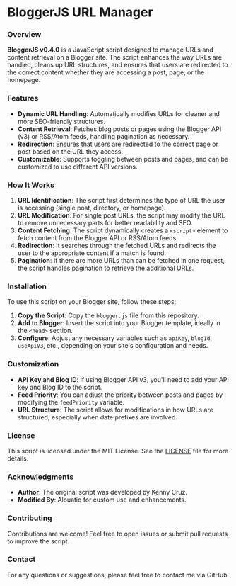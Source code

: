 # BloggerJS URL Manager

### Overview

**BloggerJS v0.4.0** is a JavaScript script designed to manage URLs and content retrieval on a Blogger site. The script enhances the way URLs are handled, cleans up URL structures, and ensures that users are redirected to the correct content whether they are accessing a post, page, or the homepage.

### Features

- **Dynamic URL Handling**: Automatically modifies URLs for cleaner and more SEO-friendly structures.
- **Content Retrieval**: Fetches blog posts or pages using the Blogger API (v3) or RSS/Atom feeds, handling pagination as necessary.
- **Redirection**: Ensures that users are redirected to the correct page or post based on the URL they access.
- **Customizable**: Supports toggling between posts and pages, and can be customized to use different API versions.

### How It Works

1. **URL Identification**: The script first determines the type of URL the user is accessing (single post, directory, or homepage).
2. **URL Modification**: For single post URLs, the script may modify the URL to remove unnecessary parts for better readability and SEO.
3. **Content Fetching**: The script dynamically creates a `<script>` element to fetch content from the Blogger API or RSS/Atom feeds.
4. **Redirection**: It searches through the fetched URLs and redirects the user to the appropriate content if a match is found.
5. **Pagination**: If there are more URLs than can be fetched in one request, the script handles pagination to retrieve the additional URLs.

### Installation

To use this script on your Blogger site, follow these steps:

1. **Copy the Script**: Copy the `blogger.js` file from this repository.
2. **Add to Blogger**: Insert the script into your Blogger template, ideally in the `<head>` section.
3. **Configure**: Adjust any necessary variables such as `apiKey`, `blogId`, `useApiV3`, etc., depending on your site's configuration and needs.

### Customization

- **API Key and Blog ID**: If using Blogger API v3, you'll need to add your API key and Blog ID to the script.
- **Feed Priority**: You can adjust the priority between posts and pages by modifying the `feedPriority` variable.
- **URL Structure**: The script allows for modifications in how URLs are structured, especially when date prefixes are involved.

### License

This script is licensed under the MIT License. See the [LICENSE](LICENSE) file for more details.

### Acknowledgments

- **Author**: The original script was developed by Kenny Cruz.
- **Modified By**: Alouatiq for custom use and enhancements.

### Contributing

Contributions are welcome! Feel free to open issues or submit pull requests to improve the script.

### Contact

For any questions or suggestions, please feel free to contact me via GitHub.
